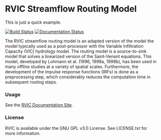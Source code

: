 # RVIC Streamflow Routing Model

This is just a quick example.

[![Build Status](https://travis-ci.org/UW-Hydro/RVIC.svg?branch=master)](https://travis-ci.org/UW-Hydro/RVIC) [![Documentation Status](https://readthedocs.org/projects/rvic/badge/?version=latest)](https://readthedocs.org/projects/rvic/?badge=latest)

The RVIC streamflow routing model is an adapted version of the model the model typically used as a post-processor with the Variable Infiltration Capacity (VIC) hydrology model. The routing model is a source-to-sink model that solves a linearized version of the Saint-Venant equations. This model, developed by Lohmann et al. (1996, 1998a, 1998b), has been used in many offline studies at a variety of spatial scales. Furthermore, the development of the impulse response functions (IRFs) is done as a preprocessing step, which considerably reduces the computation time in subsequent routing steps.

### Usage
See the [RVIC Documentation Site](http://rvic.readthedocs.org/en/latest/).

### License
RVIC is available under the GNU GPL v3.0 License.  See LICENSE.txt for more information.
